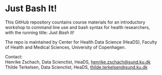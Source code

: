 # Just Bash It!

This GitHub repository countains course materials for an introductory workshop to command line use and bash syntax for health researchers, with the running title: _Just Bash It!_

The repo is maintained by Center for Health Data Science (HeaDS), Faculty of Health and Medical Sciences, University of Copenhagen.


Contact:   
Henrike Zschach, Data Scienctist, HeaDS, henrike.zschach@sund.ku.dk   
Thilde Terkelsen, Data Scienctist, HeaDS, thilde.terkelsen@sund.ku.dk 
